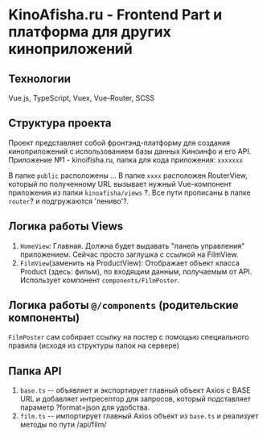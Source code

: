 # KinoAfisha.ru - Frontend Part и платформа для других киноприложений

## Технологии

Vue.js, TypeScript, Vuex, Vue-Router, SCSS

## Структура проекта

Проект представляет собой фронтэнд-платформу для создания киноприложений с использованием базы данных Киноинфо и его API.
Приложение №1 - kinoifisha.ru, папка для кода приложения: ```ххххххх```

В папке ```public``` расположены ...
В папке ```хххх``` расположен RouterView, который по полученному URL вызывает нужный Vue-компонент приложения из папки ```kinoafisha/views``` ?.
Все пути прописаны в папке ```router```? и подгружаются 'лениво'?.

## Логика работы Views

1) ```HomeView```: Главная. Должна будет выдавать "панель управления" приложением. Сейчас просто заглушка с ссылкой на FilmView.
2) ```FilmView```(заменить на ProductView): Отображает объект класса Product (здесь: фильм), по входящим данным,  получаемым от API. Использует компонент ```components/FilmPoster```.

## Логика работы ```@/components``` (родительские компоненты)

```FilmPoster``` сам собирает ссылку на постер с помощью специального правила (исходя из структуры папок на сервере)

## Папка API

1) ```base.ts``` -- объявляет и экспортирует главный объект Axios с BASE URL и добавляет интресептор для запросов, который подставляет параметр ?format=json для удобства.
2) ```film.ts``` -- импортирует главный Axios объект из ```base.ts``` и реализует методы по пути /api/film/
